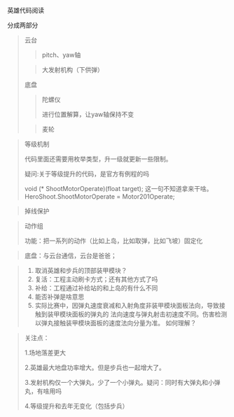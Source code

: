 英雄代码阅读

分成两部分

> 云台
>
> > pitch、yaw轴
>
> > 大发射机构（下供弹）
>
> 底盘
>
> > 陀螺仪
> >
> > 进行位置解算，让yaw轴保持不变
>
> > 麦轮





> 等级机制
>
> 代码里面还需要用枚举类型，升一级就更新一些限制。
>
> 疑问:关于等级提升的代码，是官方有例程的吗
>
> void (* ShootMotorOperate)(float target); 这一句不知道拿来干啥。HeroShoot.ShootMotorOperate = Motor201Operate;
>

> 掉线保护

> 动作组
>
> 功能：把一系列的动作（比如上岛，比如取弹，比如飞坡）固定化

> 底盘：与云台通信，云台是爸爸；

> 1. 取消英雄和步兵的顶部装甲模块？
> 2. 复活：工程主动刷卡方式；还有其他方式了吗
> 3. 补给：工程通过补给站的和上岛的有什么不同
> 4. 能否补弹是啥意思
> 5. 实际比赛中，因弹丸速度衰减和入射角度非装甲模块面板法向，导致接触到装甲模块面板的弹丸的 法向速度与弹丸射击初速度不同。伤害检测以弹丸接触装甲模块面板的速度法向分量为准。 如何理解？

> 关注点：
>
> 1.场地落差更大
>
> 2.英雄最大地盘功率增大。但是步兵也一起增大了。
>
> 3.发射机构仅一个大弹丸，少了一个小弹丸。疑问：同时有大弹丸和小弹丸，有啥用吗
>
> 4.等级提升和去年无变化（包括步兵）
>
> 